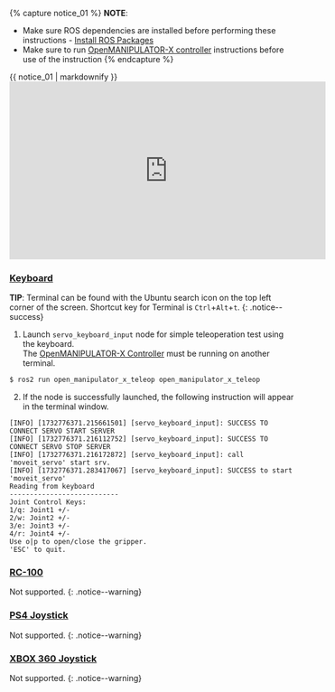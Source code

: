 
{% capture notice_01 %}
**NOTE**:
- Make sure ROS dependencies are installed before performing these instructions - [Install ROS Packages](/docs/en/platform/openmanipulator_x/ros_setup/#install-ros-packages)
- Make sure to run [OpenMANIPULATOR-X controller](/docs/en/platform/openmanipulator_x/ros_controller_package/#launch-controller) instructions before use of the instruction
{% endcapture %}
<div class="notice--info">{{ notice_01 | markdownify }}</div>

<iframe width="560" height="315" src="https://www.youtube.com/embed/FGHBMJByJ7k" frameborder="0" allow="accelerometer; autoplay; encrypted-media; gyroscope; picture-in-picture" allowfullscreen></iframe>

### [Keyboard](#keyboard)

**TIP**: Terminal can be found with the Ubuntu search icon on the top left corner of the screen. Shortcut key for Terminal is `Ctrl`+`Alt`+`t`.
{: .notice--success}

1. Launch `servo_keyboard_input` node for simple teleoperation test using the keyboard.  
The [OpenMANIPULATOR-X Controller](/docs/en/platform/openmanipulator_x/ros_controller_package/#launch-controller) must be running on another terminal.  
```bash
$ ros2 run open_manipulator_x_teleop open_manipulator_x_teleop
```

2. If the node is successfully launched, the following instruction will appear in the terminal window.  

  ```
[INFO] [1732776371.215661501] [servo_keyboard_input]: SUCCESS TO CONNECT SERVO START SERVER
[INFO] [1732776371.216112752] [servo_keyboard_input]: SUCCESS TO CONNECT SERVO STOP SERVER
[INFO] [1732776371.216172872] [servo_keyboard_input]: call 'moveit_servo' start srv.
[INFO] [1732776371.283417067] [servo_keyboard_input]: SUCCESS to start 'moveit_servo'
Reading from keyboard
---------------------------
Joint Control Keys:
  1/q: Joint1 +/-
  2/w: Joint2 +/-
  3/e: Joint3 +/-
  4/r: Joint4 +/-
Use o|p to open/close the gripper.
'ESC' to quit.
  ```

### [RC-100](#rc-100)

Not supported.
{: .notice--warning}

### [PS4 Joystick](#ps4-joystick)

Not supported.
{: .notice--warning}

### [XBOX 360 Joystick](#xbox-360-joystick)

Not supported.
{: .notice--warning}